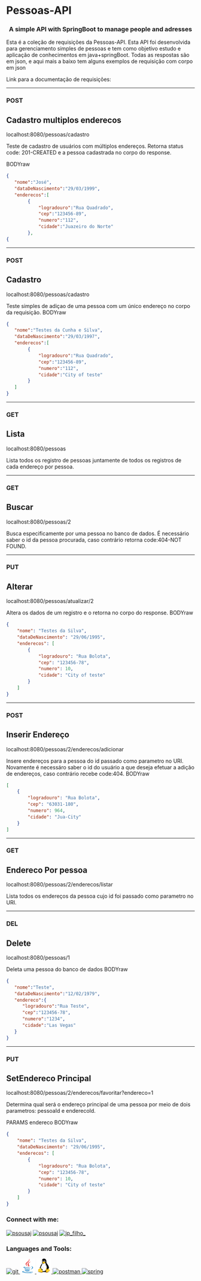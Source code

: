 # Pessoas-API

<h3 align="center">A simple API with SpringBoot to manage people and adresses</h3>

Esta é a coleção de requisições da Pessoas-API. Esta API foi desenvolvida para gerenciamento simples de pessoas e tem como objetivo estudo e aplicação de conhecimentos em java+springBoot. Todas as respostas são em json, e aqui mais a baixo tem alguns exemplos de requisição com corpo em json

Link para a documentação de requisições: <p align="left">
<a href="https://documenter.getpostman.com/view/24119108/2s935iskk9"/></a></p>

-----------------------------------------------------
### POST

## Cadastro multiplos enderecos
localhost:8080/pessoas/cadastro

Teste de cadastro de usuários com múltiplos endereços. Retorna status code: 201-CREATED e a pessoa cadastrada no corpo do response.

BODYraw

```json
{
   "nome":"José",
   "dataDeNascimento":"29/03/1999",
   "enderecos":[
        {
            "logradouro":"Rua Quadrado",
            "cep":"123456-89",
            "numero":"112",
            "cidade":"Juazeiro do Norte"
        },
{

```

-----------------------------------------------------
### POST

## Cadastro
localhost:8080/pessoas/cadastro

Teste simples de adiçao de uma pessoa com um único endereço no corpo da requisição.
BODYraw

```json
{
   "nome":"Testes da Cunha e Silva",
   "dataDeNascimento":"29/03/1997",
   "enderecos":[
        {
            "logradouro":"Rua Quadrado",
            "cep":"123456-89",
            "numero":"112",
            "cidade":"City of teste"
        }
   ]
}
```

-----------------------------------------------------
### GET

## Lista
localhost:8080/pessoas

Lista todos os registro de pessoas juntamente de todos os registros de cada endereço por pessoa.

-----------------------------------------------------
### GET

## Buscar
localhost:8080/pessoas/2

Busca especificamente por uma pessoa no banco de dados. É necessário saber o id da pessoa procurada, caso contrário retorna code:404-NOT FOUND.

-----------------------------------------------------
### PUT

## Alterar
localhost:8080/pessoas/atualizar/2

Altera os dados de um registro e o retorna no corpo do response.
BODYraw

```json
{
    "nome": "Testes da Silva",
    "dataDeNascimento": "29/06/1995",
    "enderecos": [
        {
            "logradouro": "Rua Bolota",
            "cep": "123456-78",
            "numero": 10,
            "cidade": "City of teste"
        }
    ]
}
```

-----------------------------------------------------
### POST

## Inserir Endereço
localhost:8080/pessoas/2/enderecos/adicionar

Insere endereços para a pessoa do id passado como parametro no URI. Novamente é necessáro saber o id do usuário a que deseja efetuar a adição de endereços, caso contrário recebe code:404.
BODYraw

```json
[
    {   
        "logradouro": "Rua Bolota",
        "cep": "63031-180",
        "numero": 964,
        "cidade": "Jua-City"
    }
]
```

-----------------------------------------------------
### GET

## Endereco Por pessoa
localhost:8080/pessoas/2/enderecos/listar

Lista todos os endereços da pessoa cujo id foi passado como parametro no URI.

-----------------------------------------------------
### DEL

## Delete
localhost:8080/pessoas/1

Deleta uma pessoa do banco de dados
BODYraw

```json
{
   "nome":"Teste",
   "dataDeNascimento":"12/02/1979",
   "endereco":{
      "logradouro":"Rua Teste",
      "cep":"123456-78",
      "numero":"1234",
      "cidade":"Las Vegas"
   }
}
```

-----------------------------------------------------
### PUT

## SetEndereco Principal
localhost:8080/pessoas/2/enderecos/favoritar?endereco=1

Determina qual será o endereço principal de uma pessoa por meio de dois parametros: pessoaId e enderecoId.

PARAMS endereco
BODYraw

```json
{
    "nome": "Testes da Silva",
    "dataDeNascimento": "29/06/1995",
    "enderecos": [
        {
            "logradouro": "Rua Bolota",
            "cep": "123456-78",
            "numero": 10,
            "cidade": "City of teste"
        }
    ]
}
```

<h3 align="left">Connect with me:</h3>
<p align="left">
<a href="https://twitter.com/psousaj" target="blank"><img align="center" src="https://raw.githubusercontent.com/rahuldkjain/github-profile-readme-generator/master/src/images/icons/Social/twitter.svg" alt="psousaj" height="30" width="40" /></a>
<a href="https://linkedin.com/in/psousaj" target="blank"><img align="center" src="https://raw.githubusercontent.com/rahuldkjain/github-profile-readme-generator/master/src/images/icons/Social/linked-in-alt.svg" alt="psousaj" height="30" width="40" /></a>
<a href="https://instagram.com/jp_filho_" target="blank"><img align="center" src="https://raw.githubusercontent.com/rahuldkjain/github-profile-readme-generator/master/src/images/icons/Social/instagram.svg" alt="jp_filho_" height="30" width="40" /></a>
</p>

<h3 align="left">Languages and Tools:</h3>
<p align="left"> <a href="https://git-scm.com/" target="_blank" rel="noreferrer"> <img src="https://www.vectorlogo.zone/logos/git-scm/git-scm-icon.svg" alt="git" width="40" height="40"/> </a> <a href="https://www.java.com" target="_blank" rel="noreferrer"> <img src="https://raw.githubusercontent.com/devicons/devicon/master/icons/java/java-original.svg" alt="java" width="40" height="40"/> </a> <a href="https://www.linux.org/" target="_blank" rel="noreferrer"> <img src="https://raw.githubusercontent.com/devicons/devicon/master/icons/linux/linux-original.svg" alt="linux" width="40" height="40"/> </a> <a href="https://postman.com" target="_blank" rel="noreferrer"> <img src="https://www.vectorlogo.zone/logos/getpostman/getpostman-icon.svg" alt="postman" width="40" height="40"/> </a> <a href="https://spring.io/" target="_blank" rel="noreferrer"> <img src="https://www.vectorlogo.zone/logos/springio/springio-icon.svg" alt="spring" width="40" height="40"/> </a> </p>


